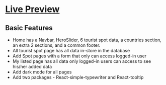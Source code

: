# [Live Preview](https://tourism-app-looming.web.app/)

## Basic Features
- Home has a Navbar, HeroSlider, 6 tourist spot data, a countries section, an extra 2 sections, and a common footer.
- All tourist spot page has all data in-store in the database
- Add Spot pages with a form that only can access logged-in user
- My listed page has all data only logged-in users can access to see his/her added data
- Add dark mode for all pages
- Add two packages - React-simple-typewriter  and  React-tooltip

